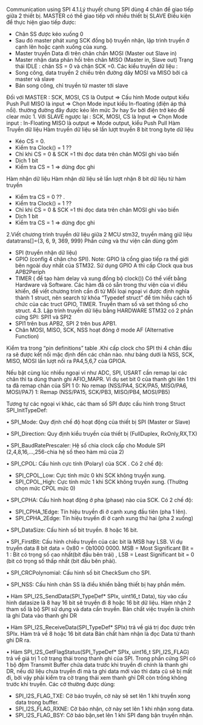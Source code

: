Communication using SPI
4.1.Lý thuyết chung
SPI dùng 4 chân để giao tiếp giữa 2 thiết bị.
MASTER có thể giao tiếp với nhiều thiết bị SLAVE
Điều kiện để thực hiện giao tiếp được:
-	Chân SS được kéo xuống 0
-	Sau đó master phát xung SCK đồng bộ truyền nhận, lập trình truyền ở cạnh lên hoặc cạnh xuống của xung.
-	Master truyền Data đi trên chân chân MOSI (Master out Slave in)
-	Master nhận data phản hồi trên chân MISO (Master in, Slave out)
Trạng thái IDLE : chân SS = 0 và chân SCK =0.
Các kiểu truyền dữ liệu : 
-	Song công, data truyền 2 chiều trên đường dây MOSI va MISO bởi cả master và slave
-	Bán song công, chỉ truyền từ master tới slave
 

Đối với MASTER : 
SCK, MOSI, CS là Output => Cấu hình Mode output kiểu Push Pull 
MISO là input => Chọn Mode  input kiểu In-floating (điện áp thả nổi). thường đường đây được kéo lên mức 3v hay 5v bởi điện trở kéo để clear mức 1.
Với SLAVE ngược lại : 
SCK, MOSI, CS là Input => Chọn Mode input : In-Floating
MISO là output => Mode output, kiểu Push Pull 
Hàm Truyền dữ liệu
Hàm truyền dữ liệu sẽ lần lượt truyền 8 bit trong byte dữ liệu
-	Kéo CS = 0. 
-	Kiểm tra Clock() = 1 ??
-	Chỉ khi CS = 0 & SCK =1 thì đọc data trên chân MOSI ghi vào biến 
-	Dịch 1 bit
-	Kiểm tra CS = 1 => dừng đọc ghi

Hàm nhận dữ liệu
Hàm nhận dữ liệu sẽ lần lượt nhận 8 bit dữ liệu từ hàm truyền
-	Kiểm tra CS = 0 ?? . 
-	Kiểm tra Clock() = 1 ??
-	Chỉ khi CS = 0 & SCK =1 thì đọc data trên chân MOSI ghi vào biến 
-	Dịch 1 bit
-	Kiểm tra CS = 1 => dừng đọc ghi

2.Viết chương trình truyền dữ liệu giữa 2 MCU stm32, truyền mảng giữ liệu datatrans[]={3, 6, 9, 369, 999}
Phần cứng và thư viện cần dùng gồm
-	SPI (truyền nhận dữ liệu)
-	GPIO (config 4 chân cho SPI). Note: GPIO là cổng giao tiếp ra thế giới bên ngoài duy nhất của STM32. Sử dụng GPIO A thì cấp Clock qua bus APB2Periph
-	TIMER ( để tạo hàm delay và xung đồng bộ clock())
Có thể viết bằng Hardware và Software.
Các hàm đã có sẵn trong thư viện của vi điều khiển, để viết chương trình cần đi từ
Mỗi loại ngoại vi được định nghĩa thành 1 struct, nên search từ khóa “Typedef struct” để tìm hiểu cách tổ chức của các truct GPIO, TIMER. Truyền tham số và set thông số cho struct.
4.3. Lập trình truyền dữ liệu bằng HARDWARE
STM32 có 2 phần cứng SPI: SPI1 và SPI2
-	 SPI1 trên bus APB2, SPI 2 trên bus APB1.
-	Chân MOSI, MISO, SCK, NSS hoạt đông ở mode AF (Alternative Function)
 
Kiểm tra trong “pin definitions” table .Khi cấp clock cho SPI thì 4 chân đầu ra sẽ được kết nối mặc định đến các chân nào. như bảng dưới là NSS, SCK, MISO, MOSI lần lượt nối ra PA4,5,6,7 của GPIOA.
 
Nếu bật cùng lúc nhiều ngoại vi như ADC, SPI, USART cần remap lại các chân thì ta dùng thanh ghi AFIO_MAPR. 
Ví dụ set bit 0 của thanh ghi lên 1 thì ta đã remap chân của SPI 1 
0: No remap (NSS/PA4, SCK/PA5, MISO/PA6, MOSI/PA7)
1: Remap (NSS/PA15, SCK/PB3, MISO/PB4, MOSI/PB5)
 
 

Tương tự các ngoại vi khác, các tham số SPI được cấu hình trong Struct SPI_InitTypeDef:
 
•	SPI_Mode: Quy định chế độ hoạt động của thiết bị SPI (Master or Slave)
 
•	SPI_Direction: Quy định kiểu truyền của thiết bị (FullDuplex, RxOnly,RX,TX)
 

•	SPI_BaudRatePrescaler: Hệ số chia clock cấp cho Module SPI (2,4,8,16,…,256-chia hệ số theo hàm mũ của 2)
 
•	SPI_CPOL: Cấu hình cực tính (Polary) của SCK . Có 2 chế độ:
-	SPI_CPOL_Low: Cực tính mức 0 khi SCK không truyền xung.
-	SPI_CPOL_High: Cực tính mức 1 khi SCK không truyền xung.
(Thường chọn mức CPOL mức 0)
 
•	SPI_CPHA: Cấu hình hoạt động ở pha (phase) nào của SCK. Có 2 chế độ:
-	SPI_CPHA_1Edge: Tín hiệu truyền đi ở cạnh xung đầu tiên (pha 1 lên).
-	SPI_CPHA_2Edge: Tín hiệu truyền đi ở cạnh xung thứ hai (pha 2 xuống)
 
•	SPI_DataSize: Cấu hình số bit truyền. 8 hoặc 16 bit.
 
•	SPI_FirstBit: Cấu hình chiều truyền của các bit là MSB hay LSB.
Ví dụ truyền data 8 bit data = 0x80 = 0b1000 0000. MSB = Most Significant Bit = 1 : Bit có trọng số cao nhất(bít đầu bên trái)  , LSB = Least Significant bit = 0 (bit có trọng số thấp nhất (bit đầu bên phải).
 
•	SPI_CRCPolynomial: Cấu hình số bit CheckSum cho SPI.
 
•	SPI_NSS: Cấu hình chân SS là điều khiển bằng thiết bị hay phần mềm.
 
•	Hàm SPI_I2S_SendData(SPI_TypeDef* SPIx, uint16_t Data), tùy vào cấu hình datasize là 8 hay 16 bit sẽ truyền đi 8 hoặc 16 bit dữ liệu. Hàm nhận 2 tham số là bộ SPI sử dụng và data cần truyền.
Bản chất việc truyền là chính là ghi Data vào thanh ghi DR
 
•	Hàm SPI_I2S_ReceiveData(SPI_TypeDef* SPIx) trả về giá trị đọc được trên SPIx. Hàm trả về 8 hoặc 16 bit data
Bản chất hàm nhận là đọc Data từ thanh ghi DR ra.
 
•	Hàm SPI_I2S_GetFlagStatus(SPI_TypeDef* SPIx, uint16_t SPI_I2S_FLAG) trả về giá trị 1 cờ trạng thái trong thanh ghi của SPI. 
Trong phần cứng SPI có 1 bộ đệm Transmit Buffer chứa data trước khi truyền đi chính là thanh ghi DR, nếu dữ liệu chưa truyền đi mà ta ghi data mới vào thì data cũ sẽ bị mất đi, bởi vậy phải kiểm tra cờ trạng thái xem thanh ghi DR còn trống không trước khi truyền. Các cờ thường được dùng:
-	SPI_I2S_FLAG_TXE: Cờ báo truyền, cờ này sẽ set lên 1 khi truyền xong data trong buffer.
-	SPI_I2S_FLAG_RXNE: Cờ báo nhận, cờ này set lên 1 khi nhận xong data.
-	SPI_I2S_FLAG_BSY: Cờ báo bận,set lên 1 khi SPI đang bận truyền nhận.

